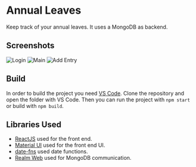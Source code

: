 # Annual Leaves

Keep track of your annual leaves. It uses a MongoDB as backend.

## Screenshots

![Login](https://github.com/panosdim/leaves-web-app/assets/10371312/d5254b66-dfcd-455c-a018-1eed6cd3df03)
![Main](https://github.com/panosdim/leaves-web-app/assets/10371312/33b24128-b1d6-494a-bbc1-71e1618e4e5f)
![Add Entry](https://github.com/panosdim/leaves-web-app/assets/10371312/8778907f-ee21-4589-be26-08b913921ce3)

## Build

In order to build the project you need [VS Code](https://code.visualstudio.com/).
Clone the repository and open the folder with VS Code.
Then you can run the project with `npm start` or build with `npm build`.

## Libraries Used

-   [ReactJS](https://reactjs.org/) used for the front end.
-   [Material UI](https://mui.com/) used for the front end UI.
-   [date-fns](https://date-fns.org/) used date functions.
-   [Realm Web](https://www.mongodb.com/docs/realm/web/) used for MongoDB communication.
